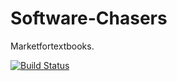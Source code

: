 # Software-Chasers

Marketfortextbooks.

[![Build Status](https://travis-ci.com/Software-Chasers1-0/Software-Chasers.svg?branch=master)](https://travis-ci.com/Software-Chasers1-0/Software-Chasers)
